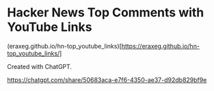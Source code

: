 # Hacker News Top Comments with YouTube Links

(eraxeg.github.io/hn-top_youtube_links)[https://eraxeg.github.io/hn-top_youtube_links/]

Created with ChatGPT.

https://chatgpt.com/share/50683aca-e7f6-4350-ae37-d92db829bf9e
